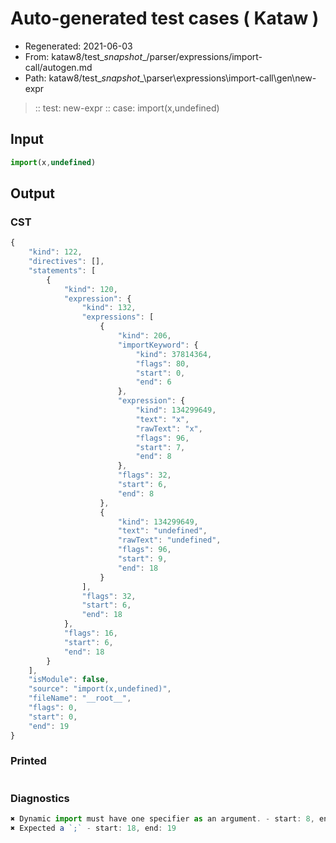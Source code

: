 # Auto-generated test cases ( Kataw )
- Regenerated: 2021-06-03
- From: kataw8/test\__snapshot__/parser/expressions/import-call/autogen.md
- Path: kataw8/test\__snapshot__\parser\expressions\import-call\gen\new-expr
> :: test: new-expr
> :: case: import(x,undefined)
## Input

`````js
import(x,undefined)
`````
## Output

### CST

```javascript
{
    "kind": 122,
    "directives": [],
    "statements": [
        {
            "kind": 120,
            "expression": {
                "kind": 132,
                "expressions": [
                    {
                        "kind": 206,
                        "importKeyword": {
                            "kind": 37814364,
                            "flags": 80,
                            "start": 0,
                            "end": 6
                        },
                        "expression": {
                            "kind": 134299649,
                            "text": "x",
                            "rawText": "x",
                            "flags": 96,
                            "start": 7,
                            "end": 8
                        },
                        "flags": 32,
                        "start": 6,
                        "end": 8
                    },
                    {
                        "kind": 134299649,
                        "text": "undefined",
                        "rawText": "undefined",
                        "flags": 96,
                        "start": 9,
                        "end": 18
                    }
                ],
                "flags": 32,
                "start": 6,
                "end": 18
            },
            "flags": 16,
            "start": 6,
            "end": 18
        }
    ],
    "isModule": false,
    "source": "import(x,undefined)",
    "fileName": "__root__",
    "flags": 0,
    "start": 0,
    "end": 19
}
```

### Printed

```javascript

```

### Diagnostics

```javascript
✖ Dynamic import must have one specifier as an argument. - start: 8, end: 9
✖ Expected a `;` - start: 18, end: 19

```

